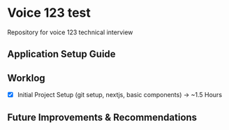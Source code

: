 
# Voice 123 test
Repository for voice 123 technical interview

## Application Setup Guide

## Worklog
- [x] Initial Project Setup (git setup, nextjs, basic components) -> ~1.5 Hours
## Future Improvements & Recommendations
